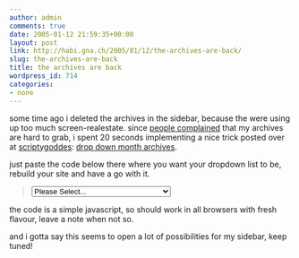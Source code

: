 ```yaml
---
author: admin
comments: true
date: 2005-01-12 21:59:35+00:00
layout: post
link: http://habi.gna.ch/2005/01/12/the-archives-are-back/
slug: the-archives-are-back
title: the archives are back
wordpress_id: 714
categories:
- none
---
```



some time ago i deleted the archives in the sidebar, because the were using up too much screen-realestate. since [people complained](http://blog.ch/blog/index.php/archives/2005/01/11/blogtour-de-suisse-blog/) that my archives are hard to grab, i spent 20 seconds implementing a nice trick posted over at [scriptygoddes](http://www.scriptygoddess.com/): [drop down month archives](http://www.scriptygoddess.com/archives/2003/03/16/drop-down-month-archives/).
  
just paste the code below there where you want your dropdown list to be, rebuild your site and have a go with it.


<blockquote>
<form name="jump2">
  
<select name="myjumpbox" OnChange="document.location=jump2.myjumpbox.options[selectedIndex].value">
  
<option selected>Please Select...</option>
  
<MTArchiveList archive_type="Monthly">
  
<option value="<$MTArchiveLink$>"><$MTArchiveDate format="%B %Y"$></option>
  
</MTArchiveList>
  
</select>
  
</form>
</blockquote>


the code is a simple javascript, so should work in all browsers with fresh flavour, leave a note when not so.
  
and i gotta say this seems to open a lot of possibilities for my sidebar, keep tuned!

